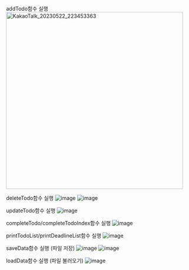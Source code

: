 addTodo함수 실행
<img width="480" alt="KakaoTalk_20230522_223453363" src="https://github.com/I-mYejin/2023OSS_TeamProject/assets/127292731/693bb043-8432-48eb-a6b2-fbcd7ba9a8c9">

deleteTodo함수 실행
![image](https://github.com/I-mYejin/2023OSS_TeamProject/assets/127292731/f176c853-01a0-46db-9517-dad7d181d16e)
![image](https://github.com/I-mYejin/2023OSS_TeamProject/assets/127292731/9e25a3a5-429d-4096-88ca-da7c8965dc34)

updateTodo함수 실행
![image](https://github.com/I-mYejin/2023OSS_TeamProject/assets/127292731/a645913c-ce3e-4ca2-92a3-b5983de41d60)

completeTodo/completeTodoIndex함수 실행
![image](https://github.com/I-mYejin/2023OSS_TeamProject/assets/127292731/5f3ff784-1e7c-4e8a-8ca4-01bfa47e3918)

printTodoList/printDeadlineList함수 실행
![image](https://github.com/I-mYejin/2023OSS_TeamProject/assets/127292731/6392e40f-e5c6-43e9-9aea-2a02312635ec)

saveData함수 실행 (파일 저장)
![image](https://github.com/I-mYejin/2023OSS_TeamProject/assets/127292731/6500cf83-27df-46a5-be77-91b239629850)
![image](https://github.com/I-mYejin/2023OSS_TeamProject/assets/127292731/a7f64fe9-7491-4f2a-8e07-8aa9cf4cbe25)

loadData함수 실행 (파일 불러오기)
![image](https://github.com/I-mYejin/2023OSS_TeamProject/assets/127292731/7d96108f-5b13-41c5-ad3f-27d9efb62e0e)





